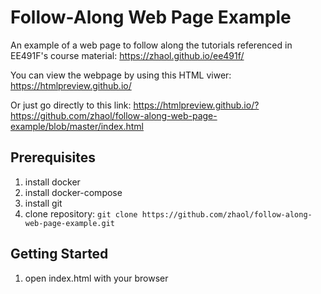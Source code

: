 # Follow-Along Web Page Example
An example of a web page to follow along the tutorials referenced in EE491F's
course material: https://zhaol.github.io/ee491f/

You can view the webpage by using this HTML viwer: https://htmlpreview.github.io/

Or just go directly to this link: https://htmlpreview.github.io/?https://github.com/zhaol/follow-along-web-page-example/blob/master/index.html

Prerequisites
-------------
1. install docker
1. install docker-compose
1. install git
1. clone repository: `git clone https://github.com/zhaol/follow-along-web-page-example.git`

Getting Started
---------------
1. open index.html with your browser
